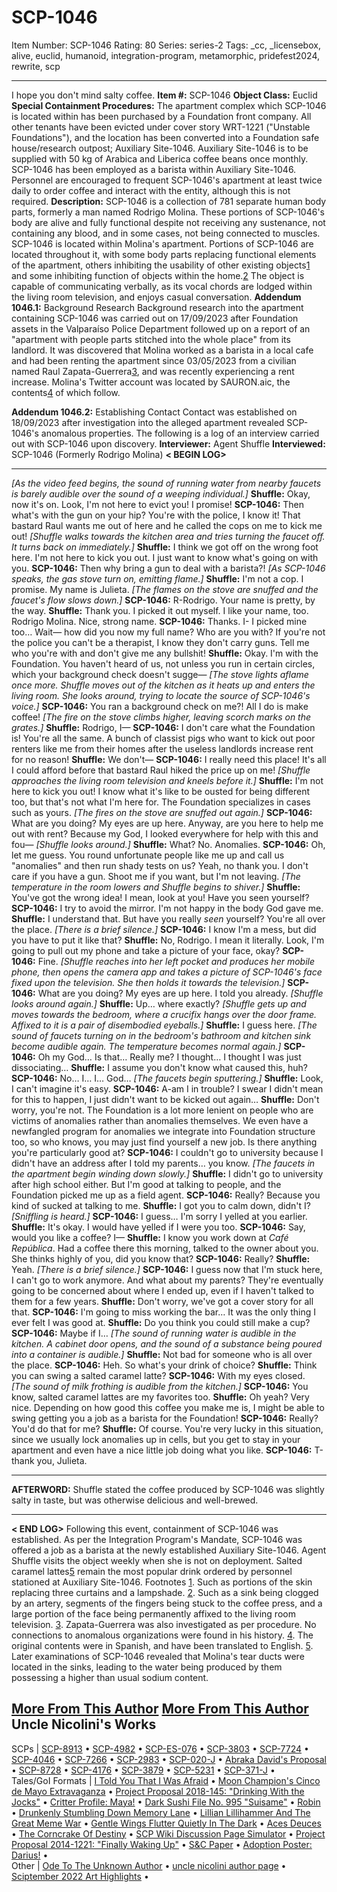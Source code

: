 # SCP-1046
Item Number: SCP-1046
Rating: 80
Series: series-2
Tags: _cc, _licensebox, alive, euclid, humanoid, integration-program, metamorphic, pridefest2024, rewrite, scp

---

I hope you don't mind salty coffee.
**Item #:** SCP-1046
**Object Class:** Euclid
**Special Containment Procedures:** The apartment complex which SCP-1046 is located within has been purchased by a Foundation front company. All other tenants have been evicted under cover story WRT-1221 ("Unstable Foundations"), and the location has been converted into a Foundation safe house/research outpost; Auxiliary Site-1046. Auxiliary Site-1046 is to be supplied with 50 kg of Arabica and Liberica coffee beans once monthly.
SCP-1046 has been employed as a barista within Auxiliary Site-1046. Personnel are encouraged to frequent SCP-1046's apartment at least twice daily to order coffee and interact with the entity, although this is not required.
**Description:** SCP-1046 is a collection of 781 separate human body parts, formerly a man named Rodrigo Molina. These portions of SCP-1046's body are alive and fully functional despite not receiving any sustenance, not containing any blood, and in some cases, not being connected to muscles.
SCP-1046 is located within Molina's apartment. Portions of SCP-1046 are located throughout it, with some body parts replacing functional elements of the apartment, others inhibiting the usability of other existing objects[1](javascript:;) and some inhibiting function of objects within the home.[2](javascript:;)
The object is capable of communicating verbally, as its vocal chords are lodged within the living room television, and enjoys casual conversation.
**Addendum 1046.1:** Background Research
Background research into the apartment containing SCP-1046 was carried out on 17/09/2023 after Foundation assets in the Valparaíso Police Department followed up on a report of an "apartment with people parts stitched into the whole place" from its landlord.
It was discovered that Molina worked as a barista in a local cafe and had been renting the apartment since 03/05/2023 from a civilian named Raul Zapata-Guerrera[3](javascript:;), and was recently experiencing a rent increase.
Molina's Twitter account was located by SAURON.aic, the contents[4](javascript:;) of which follow.
  
  

**Addendum 1046.2:** Establishing Contact
Contact was established on 18/09/2023 after investigation into the alleged apartment revealed SCP-1046's anomalous properties. The following is a log of an interview carried out with SCP-1046 upon discovery.
**Interviewer:** Agent Shuffle
**Interviewed:** SCP-1046 (Formerly Rodrigo Molina)
**< BEGIN LOG>**
* * *
_[As the video feed begins, the sound of running water from nearby faucets is barely audible over the sound of a weeping individual.]_
**Shuffle:** Okay, now it's on. Look, I'm not here to evict you! I promise!
**SCP-1046:** Then what's with the gun on your hip? You're with the police, I know it! That bastard Raul wants me out of here and he called the cops on me to kick me out!
_[Shuffle walks towards the kitchen area and tries turning the faucet off. It turns back on immediately.]_
**Shuffle:** I think we got off on the wrong foot here. I'm not here to kick you out. I just want to know what's going on with you.
**SCP-1046:** Then why bring a gun to deal with a barista?!
_[As SCP-1046 speaks, the gas stove turn on, emitting flame.]_
**Shuffle:** I'm not a cop. I promise. My name is Julieta.
_[The flames on the stove are snuffed and the faucet's flow slows down.]_
**SCP-1046:** R-Rodrigo. Your name is pretty, by the way.
**Shuffle:** Thank you. I picked it out myself. I like your name, too. Rodrigo Molina. Nice, strong name.
**SCP-1046:** Thanks. I- I picked mine too… Wait— how did you now my full name? Who are you with? If you're not the police you can't be a therapist, I know they don't carry guns. Tell me who you're with and don't give me any bullshit!
**Shuffle:** Okay. I'm with the Foundation. You haven't heard of us, not unless you run in certain circles, which your background check doesn't sugge—
_[The stove lights aflame once more. Shuffle moves out of the kitchen as it heats up and enters the living room. She looks around, trying to locate the source of SCP-1046's voice.]_
**SCP-1046:** You ran a background check on me?! All I do is make coffee!
_[The fire on the stove climbs higher, leaving scorch marks on the grates.]_
**Shuffle:** Rodrigo, I—
**SCP-1046:** I don't care what the Foundation is! You're all the same. A bunch of classist pigs who want to kick out poor renters like me from their homes after the useless landlords increase rent for no reason!
**Shuffle:** We don't—
**SCP-1046:** I really need this place! It's all I could afford before that bastard Raul hiked the price up on me!
_[Shuffle approaches the living room television and kneels before it.]_
**Shuffle:** I'm not here to kick you out! I know what it's like to be ousted for being different too, but that's not what I'm here for. The Foundation specializes in cases such as yours.
_[The fires on the stove are snuffed out again.]_
**SCP-1046:** What are you doing? My eyes are up here. Anyway, are you here to help me out with rent? Because my God, I looked everywhere for help with this and fou—
_[Shuffle looks around.]_
**Shuffle:** What? No. Anomalies.
**SCP-1046:** Oh, let me guess. You round unfortunate people like me up and call us "anomalies" and then run shady tests on us? Yeah, no thank you. I don't care if you have a gun. Shoot me if you want, but I'm not leaving.
_[The temperature in the room lowers and Shuffle begins to shiver.]_
**Shuffle:** You've got the wrong idea! I mean, look at you! Have you seen yourself?
**SCP-1046:** I try to avoid the mirror. I'm not happy in the body God gave me.
**Shuffle:** I understand that. But have you really _seen_ yourself? You're all over the place.
_[There is a brief silence.]_
**SCP-1046:** I know I'm a mess, but did you have to put it like that?
**Shuffle:** No, Rodrigo. I mean it literally. Look, I'm going to pull out my phone and take a picture of your face, okay?
**SCP-1046:** Fine.
_[Shuffle reaches into her left pocket and produces her mobile phone, then opens the camera app and takes a picture of SCP-1046's face fixed upon the television. She then holds it towards the television.]_
**SCP-1046:** What are you doing? My eyes are up here. I told you already.
_[Shuffle looks around again.]_
**Shuffle:** Up… where exactly?
_[Shuffle gets up and moves towards the bedroom, where a crucifix hangs over the door frame. Affixed to it is a pair of disembodied eyeballs.]_
**Shuffle:** I guess here.
_[The sound of faucets turning on in the bedroom's bathroom and kitchen sink become audible again. The temperature becomes normal again.]_
**SCP-1046:** Oh my God… Is that… Really me? I thought… I thought I was just dissociating…
**Shuffle:** I assume you don't know what caused this, huh?
**SCP-1046:** No… I… I… God…
_[The faucets begin sputtering.]_
**Shuffle:** Look, I can't imagine it's easy.
**SCP-1046:** A-am I in trouble? I swear I didn't mean for this to happen, I just didn't want to be kicked out again…
**Shuffle:** Don't worry, you're not. The Foundation is a lot more lenient on people who are victims of anomalies rather than anomalies themselves. We even have a newfangled program for anomalies we integrate into Foundation structure too, so who knows, you may just find yourself a new job. Is there anything you're particularly good at?
**SCP-1046:** I couldn't go to university because I didn't have an address after I told my parents… you know.
_[The faucets in the apartment begin winding down slowly.]_
**Shuffle:** I didn't go to university after high school either. But I'm good at talking to people, and the Foundation picked me up as a field agent.
**SCP-1046:** Really? Because you kind of sucked at talking to me.
**Shuffle:** I got you to calm down, didn't I?
_[Sniffling is heard.]_
**SCP-1046:** I guess… I'm sorry I yelled at you earlier.
**Shuffle:** It's okay. I would have yelled if I were you too.
**SCP-1046:** Say, would you like a coffee? I—
**Shuffle:** I know you work down at _Café República_. Had a coffee there this morning, talked to the owner about you. She thinks highly of you, did you know that?
**SCP-1046:** Really?
**Shuffle:** Yeah.
_[There is a brief silence.]_
**SCP-1046:** I guess now that I'm stuck here, I can't go to work anymore. And what about my parents? They're eventually going to be concerned about where I ended up, even if I haven't talked to them for a few years.
**Shuffle:** Don't worry, we've got a cover story for all that.
**SCP-1046:** I'm going to miss working the bar… It was the only thing I ever felt I was good at.
**Shuffle:** Do you think you could still make a cup?
**SCP-1046:** Maybe if I…
_[The sound of running water is audible in the kitchen. A cabinet door opens, and the sound of a substance being poured into a container is audible.]_
**Shuffle:** Not bad for someone who is all over the place.
**SCP-1046:** Heh. So what's your drink of choice?
**Shuffle:** Think you can swing a salted caramel latte?
**SCP-1046:** With my eyes closed.
_[The sound of milk frothing is audible from the kitchen.]_
**SCP-1046:** You know, salted caramel lattes are my favorites too.
**Shuffle:** Oh yeah? Very nice. Depending on how good this coffee you make me is, I might be able to swing getting you a job as a barista for the Foundation!
**SCP-1046:** Really? You'd do that for me?
**Shuffle:** Of course. You're very lucky in this situation, since we usually lock anomalies up in cells, but you get to stay in your apartment and even have a nice little job doing what you like.
**SCP-1046:** T-thank you, Julieta.
* * *
**AFTERWORD:** Shuffle stated the coffee produced by SCP-1046 was slightly salty in taste, but was otherwise delicious and well-brewed.
* * *
**< END LOG>**
Following this event, containment of SCP-1046 was established. As per the Integration Program's Mandate, SCP-1046 was offered a job as a barista at the newly established Auxiliary Site-1046. Agent Shuffle visits the object weekly when she is not on deployment.
Salted caramel lattes[5](javascript:;) remain the most popular drink ordered by personnel stationed at Auxiliary Site-1046.
Footnotes
[1](javascript:;). Such as portions of the skin replacing three curtains and a lampshade.
[2](javascript:;). Such as a sink being clogged by an artery, segments of the fingers being stuck to the coffee press, and a large portion of the face being permanently affixed to the living room television.
[3](javascript:;). Zapata-Guerrera was also investigated as per procedure. No connections to anomalous organizations were found in his history.
[4](javascript:;). The original contents were in Spanish, and have been translated to English.
[5](javascript:;). Later examinations of SCP-1046 revealed that Molina's tear ducts were located in the sinks, leading to the water being produced by them possessing a higher than usual sodium content.
  
  

  

[More From This Author](javascript:;)
[More From This Author](javascript:;)
Uncle Nicolini's Works  
---  
SCPs |  [SCP-8913](/scp-8913) • [SCP-4982](/scp-4982) • [SCP-ES-076](/scp-es-076) • [SCP-3803](/scp-3803) • [SCP-7724](/scp-7724) • [SCP-4046](/scp-4046) • [SCP-7266](/scp-7266) • [SCP-2983](/scp-2983) • [SCP-020-J](/scp-020-j) • [Abraka David's Proposal](/abraka-davids-proposal) • [SCP-8728](/scp-8728) • [SCP-4176](/scp-4176) • [SCP-3879](/scp-3879) • [SCP-5231](/scp-5231) • [SCP-371-J](/scp-371-j) •  
Tales/GoI Formats |  [I Told You That I Was Afraid](/i-told-you-that-i-was-afraid) • [Moon Champion's Cinco de Mayo Extravaganza](/moon-champion-s-cinco-de-mayo-extravaganza) • [Project Proposal 2018-145: "Drinking With the Jocks"](/project-proposal-2018-145) • [Critter Profile: Maya!](/critter-profile-maya) • [Dark Sushi File No. 995 "Suisame"](/yamizushi-file-no995) • [Robin](/robin) • [Drunkenly Stumbling Down Memory Lane](/drunkenly-stumbling-down-memory-lane) • [Lillian Lillihammer And The Great Meme War](/lillian-lillihammer-and-the-great-meme-war) • [Gentle Wings Flutter Quietly In The Dark](/gentle-wings-flutter-quietly-in-the-dark) • [Aces Deuces](/aces-deuces) • [The Corncrake Of Destiny](/corncrake-of-destiny) • [SCP Wiki Discussion Page Simulator](/scp-wiki-discussion-page-simulator) • [Project Proposal 2014-1221: "Finally Waking Up"](/project-proposal-2014-1221) • [S&C Paper](/sc-paper) • [Adoption Poster: Darius!](/adoption-poster-darius) •  
Other |  [Ode To The Unknown Author](/ode-to-the-unknown-author) • [uncle nicolini author page](/uncle-nicolini-author-page) • [Sciptember 2022 Art Highlights](/sciptember-2022-art) •